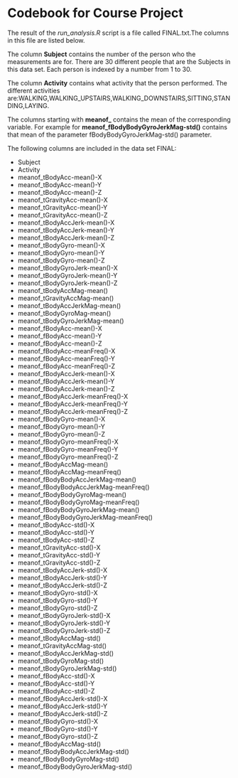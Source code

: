 Codebook for Course Project
=============================

The result of the *run_analysis.R* script is a file called FINAL.txt.The columns in this file are listed below.

The column **Subject** contains the number of the person who the measurements are for. There are 30 different people that are the Subjects in this data set. Each person is indexed by a number from 1 to 30.

The column **Activity** contains what activity that the person performed. The different activities are:WALKING,WALKING_UPSTAIRS,WALKING_DOWNSTAIRS,SITTING,STANDING,LAYING.

The columns starting with **meanof_** contains the mean of the corresponding variable. For example for **meanof_fBodyBodyGyroJerkMag-std()** contains that mean of the parameter fBodyBodyGyroJerkMag-std() parameter.

The following columns are included in the data set FINAL:
* Subject
* Activity
* meanof_tBodyAcc-mean()-X
* meanof_tBodyAcc-mean()-Y
* meanof_tBodyAcc-mean()-Z
* meanof_tGravityAcc-mean()-X
* meanof_tGravityAcc-mean()-Y
* meanof_tGravityAcc-mean()-Z
* meanof_tBodyAccJerk-mean()-X
* meanof_tBodyAccJerk-mean()-Y
* meanof_tBodyAccJerk-mean()-Z
* meanof_tBodyGyro-mean()-X
* meanof_tBodyGyro-mean()-Y
* meanof_tBodyGyro-mean()-Z
* meanof_tBodyGyroJerk-mean()-X
* meanof_tBodyGyroJerk-mean()-Y
* meanof_tBodyGyroJerk-mean()-Z
* meanof_tBodyAccMag-mean()
* meanof_tGravityAccMag-mean()
* meanof_tBodyAccJerkMag-mean()
* meanof_tBodyGyroMag-mean()
* meanof_tBodyGyroJerkMag-mean()
* meanof_fBodyAcc-mean()-X
* meanof_fBodyAcc-mean()-Y
* meanof_fBodyAcc-mean()-Z
* meanof_fBodyAcc-meanFreq()-X
* meanof_fBodyAcc-meanFreq()-Y
* meanof_fBodyAcc-meanFreq()-Z
* meanof_fBodyAccJerk-mean()-X
* meanof_fBodyAccJerk-mean()-Y
* meanof_fBodyAccJerk-mean()-Z
* meanof_fBodyAccJerk-meanFreq()-X
* meanof_fBodyAccJerk-meanFreq()-Y
* meanof_fBodyAccJerk-meanFreq()-Z
* meanof_fBodyGyro-mean()-X
* meanof_fBodyGyro-mean()-Y
* meanof_fBodyGyro-mean()-Z
* meanof_fBodyGyro-meanFreq()-X
* meanof_fBodyGyro-meanFreq()-Y
* meanof_fBodyGyro-meanFreq()-Z
* meanof_fBodyAccMag-mean()
* meanof_fBodyAccMag-meanFreq()
* meanof_fBodyBodyAccJerkMag-mean()
* meanof_fBodyBodyAccJerkMag-meanFreq()
* meanof_fBodyBodyGyroMag-mean()
* meanof_fBodyBodyGyroMag-meanFreq()
* meanof_fBodyBodyGyroJerkMag-mean()
* meanof_fBodyBodyGyroJerkMag-meanFreq()
* meanof_tBodyAcc-std()-X
* meanof_tBodyAcc-std()-Y
* meanof_tBodyAcc-std()-Z
* meanof_tGravityAcc-std()-X
* meanof_tGravityAcc-std()-Y
* meanof_tGravityAcc-std()-Z
* meanof_tBodyAccJerk-std()-X
* meanof_tBodyAccJerk-std()-Y
* meanof_tBodyAccJerk-std()-Z
* meanof_tBodyGyro-std()-X
* meanof_tBodyGyro-std()-Y
* meanof_tBodyGyro-std()-Z
* meanof_tBodyGyroJerk-std()-X
* meanof_tBodyGyroJerk-std()-Y
* meanof_tBodyGyroJerk-std()-Z
* meanof_tBodyAccMag-std()
* meanof_tGravityAccMag-std()
* meanof_tBodyAccJerkMag-std()
* meanof_tBodyGyroMag-std()
* meanof_tBodyGyroJerkMag-std()
* meanof_fBodyAcc-std()-X
* meanof_fBodyAcc-std()-Y
* meanof_fBodyAcc-std()-Z
* meanof_fBodyAccJerk-std()-X
* meanof_fBodyAccJerk-std()-Y
* meanof_fBodyAccJerk-std()-Z
* meanof_fBodyGyro-std()-X
* meanof_fBodyGyro-std()-Y
* meanof_fBodyGyro-std()-Z
* meanof_fBodyAccMag-std()
* meanof_fBodyBodyAccJerkMag-std()
* meanof_fBodyBodyGyroMag-std()
* meanof_fBodyBodyGyroJerkMag-std()